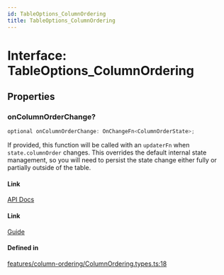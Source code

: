 ```yaml
---
id: TableOptions_ColumnOrdering
title: TableOptions_ColumnOrdering
---
```


# Interface: TableOptions\_ColumnOrdering

## Properties

### onColumnOrderChange?

```ts
optional onColumnOrderChange: OnChangeFn<ColumnOrderState>;
```

If provided, this function will be called with an `updaterFn` when `state.columnOrder` changes. This overrides the default internal state management, so you will need to persist the state change either fully or partially outside of the table.

#### Link

[API Docs](https://tanstack.com/table/v8/docs/api/features/column-ordering#oncolumnorderchange)

#### Link

[Guide](https://tanstack.com/table/v8/docs/guide/column-ordering)

#### Defined in

[features/column-ordering/ColumnOrdering.types.ts:18](https://github.com/TanStack/table/blob/b1e6b79157b0debc7222660572b06c8b857f4605/packages/table-core/src/features/column-ordering/ColumnOrdering.types.ts#L18)
